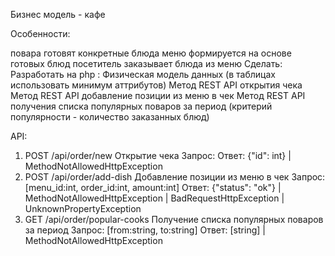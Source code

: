 Бизнес модель - кафе

Особенности:

повара готовят конкретные блюда
меню формируется на основе готовых блюд
посетитель заказывает блюда из меню
Сделать:
Разработать на php :
Физическая модель данных (в таблицах использовать минимум аттрибутов)
Метод REST API открытия чека
Метод REST API добавление позиции из меню в чек
Метод REST API получения списка популярных поваров за период (критерий популярности - количество заказанных блюд)

API:
1. POST /api/order/new
Открытие чека
Запрос:
Ответ: {"id": int} | MethodNotAllowedHttpException
2. POST /api/order/add-dish
Добавление позиции из меню в чек
Запрос: [menu_id:int, order_id:int, amount:int]
Ответ: {"status": "ok"} | MethodNotAllowedHttpException | BadRequestHttpException | UnknownPropertyException
3. GET /api/order/popular-cooks
Получение списка популярных поваров за период
Запрос: [from:string, to:string]
Ответ: [string] | MethodNotAllowedHttpException